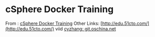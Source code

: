 
# cSphere Docker Training

From : [cSphere Docker Training](http://csphere.cn/training)
Other Links:
    [http://edu.51cto.com/](http://edu.51cto.com/) viid
    [cyzhang: git.oschina.net](https://git.oschina.net/dockerf)
    
    
    
